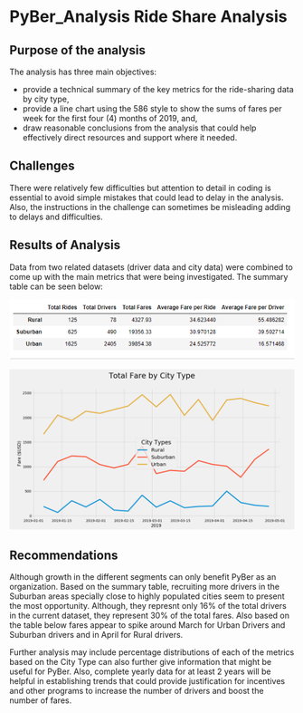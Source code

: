 # PyBer_Analysis Ride Share Analysis

## Purpose of the analysis

The analysis has three main objectives:
- provide a technical summary of the key metrics for the ride-sharing data by city type,
- provide a line chart using the 586 style to show the sums of fares per week for the first four (4) months of 2019, and,
- draw reasonable conclusions from the analysis that could help effectively direct resources and support where it needed.

## Challenges

There were relatively few difficulties but attention to detail in coding is essential to avoid simple mistakes that could lead to delay in the analysis. Also, the instructions in the challenge can sometimes be misleading adding to delays and difficulties.

## Results of Analysis 
Data from two related datasets (driver data and city data) were combined to come up with the main metrics that were being investigated. The summary table can be seen below:

![alt text](https://raw.githubusercontent.com/asongulol/PyBer_Analysis/master/analysis/Summary%20Data%20for%20PyBer%20Analysis.PNG)


![alt text](https://raw.githubusercontent.com/asongulol/PyBer_Analysis/master/analysis/Fig7.png)

## Recommendations

Although growth in the different segments can only benefit PyBer as an organization. Based on the summary table, recruiting more drivers in the Suburban areas specially close to highly populated cities seem to present the most opportunity. Although, they represnt only 16% of the total drivers in the current dataset, they represent 30% of the total fares. Also based on the table below fares appear to spike around March for Urban Drivers and Suburban drivers and in April for Rural drivers.

Further analysis may include percentage distributions of each of the metrics based on the City Type can also further give information that might be useful for PyBer. Also, complete yearly data for at least 2 years will be helpful in establishing trends that could provide justification for incentives and other programs to increase the number of drivers and boost the number of fares. 
